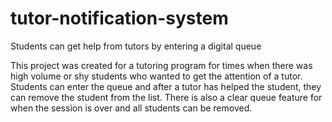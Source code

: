 # tutor-notification-system
Students can get help from tutors by entering a digital queue

This project was created for a tutoring program for times when there was high volume or shy students who wanted to get the attention of a tutor.  Students can enter the queue and after a tutor has helped the student, they can remove the student from the list.  There is also a clear queue feature for when the session is over and all students can be removed.  
